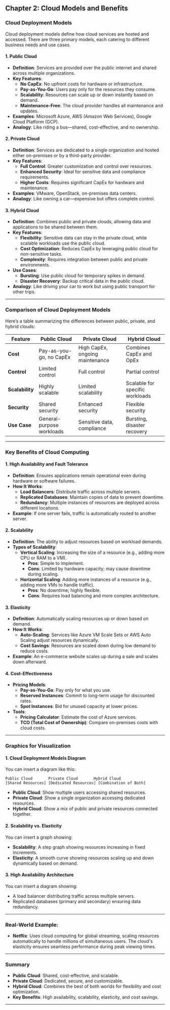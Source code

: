 ## **Chapter 2: Cloud Models and Benefits**  

### **Cloud Deployment Models**  
Cloud deployment models define how cloud services are hosted and accessed. There are three primary models, each catering to different business needs and use cases.  

#### **1. Public Cloud**  
- **Definition**: Services are provided over the public internet and shared across multiple organizations.  
- **Key Features**:  
  - **No CapEx**: No upfront costs for hardware or infrastructure.  
  - **Pay-as-You-Go**: Users pay only for the resources they consume.  
  - **Scalability**: Resources can scale up or down instantly based on demand.  
  - **Maintenance-Free**: The cloud provider handles all maintenance and updates.  
- **Examples**: Microsoft Azure, AWS (Amazon Web Services), Google Cloud Platform (GCP).  
- **Analogy**: Like riding a bus—shared, cost-effective, and no ownership.  

#### **2. Private Cloud**  
- **Definition**: Services are dedicated to a single organization and hosted either on-premises or by a third-party provider.  
- **Key Features**:  
  - **Full Control**: Greater customization and control over resources.  
  - **Enhanced Security**: Ideal for sensitive data and compliance requirements.  
  - **Higher Costs**: Requires significant CapEx for hardware and maintenance.  
- **Examples**: VMware, OpenStack, on-premises data centers.  
- **Analogy**: Like owning a car—expensive but offers complete control.  

#### **3. Hybrid Cloud**  
- **Definition**: Combines public and private clouds, allowing data and applications to be shared between them.  
- **Key Features**:  
  - **Flexibility**: Sensitive data can stay in the private cloud, while scalable workloads use the public cloud.  
  - **Cost Optimization**: Reduces CapEx by leveraging public cloud for non-sensitive tasks.  
  - **Complexity**: Requires integration between public and private environments.  
- **Use Cases**:  
  - **Bursting**: Use public cloud for temporary spikes in demand.  
  - **Disaster Recovery**: Backup critical data in the public cloud.  
- **Analogy**: Like driving your car to work but using public transport for other trips.  

---

### **Comparison of Cloud Deployment Models**  
Here’s a table summarizing the differences between public, private, and hybrid clouds:  

| **Feature**            | **Public Cloud**                  | **Private Cloud**                | **Hybrid Cloud**                |  
|-------------------------|-----------------------------------|----------------------------------|---------------------------------|  
| **Cost**               | Pay-as-you-go, no CapEx           | High CapEx, ongoing maintenance  | Combines CapEx and OpEx         |  
| **Control**            | Limited control                   | Full control                     | Partial control                 |  
| **Scalability**        | Highly scalable                   | Limited scalability              | Scalable for specific workloads |  
| **Security**           | Shared security                   | Enhanced security                | Flexible security               |  
| **Use Case**           | General-purpose workloads         | Sensitive data, compliance       | Bursting, disaster recovery     |  

---

### **Key Benefits of Cloud Computing**  

#### **1. High Availability and Fault Tolerance**  
- **Definition**: Ensures applications remain operational even during hardware or software failures.  
- **How It Works**:  
  - **Load Balancers**: Distribute traffic across multiple servers.  
  - **Replicated Databases**: Maintain copies of data to prevent downtime.  
  - **Redundancy**: Multiple instances of resources are deployed across different locations.  
- **Example**: If one server fails, traffic is automatically routed to another server.  

#### **2. Scalability**  
- **Definition**: The ability to adjust resources based on workload demands.  
- **Types of Scalability**:  
  - **Vertical Scaling**: Increasing the size of a resource (e.g., adding more CPU or RAM to a VM).  
    - **Pros**: Simple to implement.  
    - **Cons**: Limited by hardware capacity; may cause downtime during scaling.  
  - **Horizontal Scaling**: Adding more instances of a resource (e.g., adding more VMs to handle traffic).  
    - **Pros**: No downtime; highly flexible.  
    - **Cons**: Requires load balancing and more complex architecture.  

#### **3. Elasticity**  
- **Definition**: Automatically scaling resources up or down based on demand.  
- **How It Works**:  
  - **Auto-Scaling**: Services like Azure VM Scale Sets or AWS Auto Scaling adjust resources dynamically.  
  - **Cost Savings**: Resources are scaled down during low demand to reduce costs.  
- **Example**: An e-commerce website scales up during a sale and scales down afterward.  

#### **4. Cost-Effectiveness**  
- **Pricing Models**:  
  - **Pay-as-You-Go**: Pay only for what you use.  
  - **Reserved Instances**: Commit to long-term usage for discounted rates.  
  - **Spot Instances**: Bid for unused capacity at lower prices.  
- **Tools**:  
  - **Pricing Calculator**: Estimate the cost of Azure services.  
  - **TCO (Total Cost of Ownership)**: Compare on-premises costs with cloud costs.  

---

### **Graphics for Visualization**  

#### **1. Cloud Deployment Models Diagram**  
You can insert a diagram like this:  
```
Public Cloud       Private Cloud       Hybrid Cloud  
[Shared Resources] [Dedicated Resources] [Combination of Both]  
```  
- **Public Cloud**: Show multiple users accessing shared resources.  
- **Private Cloud**: Show a single organization accessing dedicated resources.  
- **Hybrid Cloud**: Show a mix of public and private resources connected together.  

#### **2. Scalability vs. Elasticity**  
You can insert a graph showing:  
- **Scalability**: A step graph showing resources increasing in fixed increments.  
- **Elasticity**: A smooth curve showing resources scaling up and down dynamically based on demand.  

#### **3. High Availability Architecture**  
You can insert a diagram showing:  
- A load balancer distributing traffic across multiple servers.  
- Replicated databases (primary and secondary) ensuring data redundancy.  

---

### **Real-World Example**:  
- **Netflix**: Uses cloud computing for global streaming, scaling resources automatically to handle millions of simultaneous users. The cloud's elasticity ensures seamless performance during peak viewing times.  

---

### **Summary**  
- **Public Cloud**: Shared, cost-effective, and scalable.  
- **Private Cloud**: Dedicated, secure, and customizable.  
- **Hybrid Cloud**: Combines the best of both worlds for flexibility and cost optimization.  
- **Key Benefits**: High availability, scalability, elasticity, and cost savings.  

---
